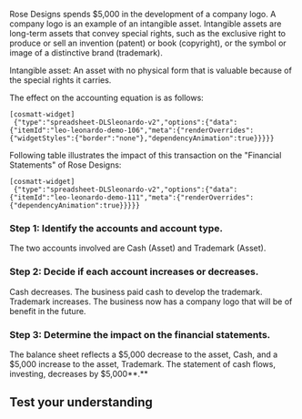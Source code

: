 Rose Designs spends $5,000 in the development of a company logo. A company logo is an example of an intangible asset. Intangible assets are long-term assets that convey special rights, such as the exclusive right to produce or sell an invention (patent) or book (copyright), or the symbol or image of a distinctive brand (trademark).

Intangible asset: An asset with no physical form that is valuable because of the special rights it carries.

The effect on the accounting equation is as follows:

```
[cosmatt-widget]
 {"type":"spreadsheet-DLSleonardo-v2","options":{"data":{"itemId":"leo-leonardo-demo-106","meta":{"renderOverrides":{"widgetStyles":{"border":"none"},"dependencyAnimation":true}}}}} 
```

Following table illustrates the impact of this transaction on the "Financial Statements" of Rose Designs:

```
[cosmatt-widget]
 {"type":"spreadsheet-DLSleonardo-v2","options":{"data":{"itemId":"leo-leonardo-demo-111","meta":{"renderOverrides":{"dependencyAnimation":true}}}}} 
```

### Step 1: Identify the accounts and account type. 

The two accounts involved are Cash (Asset) and Trademark (Asset).

### Step 2: Decide if each account increases or decreases. 

Cash decreases. The business paid cash to develop the trademark. Trademark increases. The business now has a company logo that will be of benefit in the future.

### Step 3: Determine the impact on the financial statements. 

The balance sheet reflects a $5,000 decrease to the asset, Cash, and a $5,000 increase to the asset, Trademark. The statement of cash flows, investing, decreases by $5,000**.**

## Test your understanding

